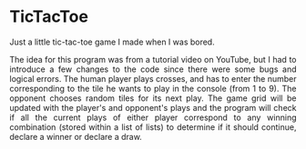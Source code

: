 # TicTacToe

<p align="justify">Just a little tic-tac-toe game I made when I was bored.</p>

<p align="justify">The idea for this program was from a tutorial video on YouTube, but I had to introduce a few changes to the code since there were some bugs and logical errors. The human player plays crosses, and has to enter the number corresponding to the tile he wants to play in the console (from 1 to 9). The opponent chooses random tiles for its next play. The game grid will be updated with the player's and opponent's plays and the program will check if all the current plays of either player correspond to any winning combination (stored within a list of lists) to determine if it should continue, declare a winner or declare a draw.</p>
